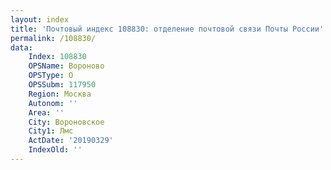 ```yaml
---
layout: index
title: 'Почтовый индекс 108830: отделение почтовой связи Почты России'
permalink: /108830/
data:
    Index: 108830
    OPSName: Вороново
    OPSType: О
    OPSSubm: 117950
    Region: Москва
    Autonom: ''
    Area: ''
    City: Вороновское
    City1: Лмс
    ActDate: '20190329'
    IndexOld: ''
---
```

